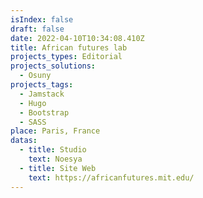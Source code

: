 ```yaml
---
isIndex: false
draft: false
date: 2022-04-10T10:34:08.410Z
title: African futures lab
projects_types: Editorial
projects_solutions:
  - Osuny
projects_tags:
  - Jamstack
  - Hugo
  - Bootstrap
  - SASS
place: Paris, France
datas:
  - title: Studio
    text: Noesya
  - title: Site Web
    text: https://africanfutures.mit.edu/
---
```


